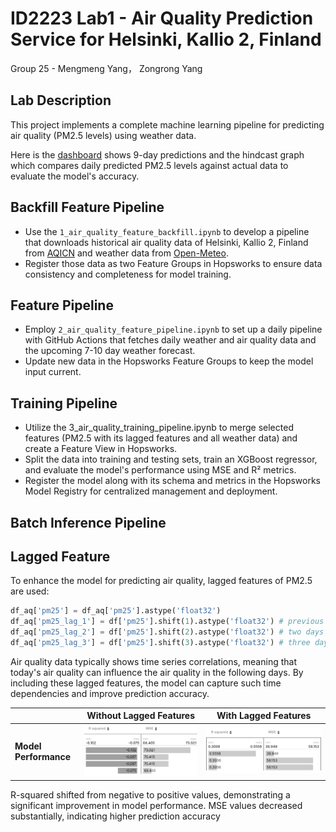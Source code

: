 # ID2223 Lab1 - Air Quality Prediction Service for Helsinki, Kallio 2, Finland 
Group 25 - Mengmeng Yang， Zongrong Yang

## Lab Description
This project implements a complete machine learning pipeline for predicting air quality (PM2.5 levels) using weather data.

Here is the [dashboard](https://lemongooo.github.io/mlfs-book/air-quality/) shows 9-day predictions and the hindcast graph which compares daily predicted PM2.5 levels against actual data to evaluate the model's accuracy.
## Backfill Feature Pipeline
   - Use the  `1_air_quality_feature_backfill.ipynb` to develop a pipeline that downloads historical air quality data of Helsinki, Kallio 2, Finland from [AQICN](https://aqicn.org) and weather data from [Open-Meteo](https://open-meteo.com).
   - Register those data as two Feature Groups in Hopsworks to ensure data consistency and completeness for model training.

## Feature Pipeline
   - Employ `2_air_quality_feature_pipeline.ipynb` to set up a daily pipeline with GitHub Actions that fetches daily weather and air quality data and the upcoming 7-10 day weather forecast. 
   - Update new data in the Hopsworks Feature Groups to keep the model input current.

## Training Pipeline
   - Utilize the 3_air_quality_training_pipeline.ipynb to merge selected features (PM2.5 with its lagged features and all weather data) and create a Feature View in Hopsworks.
   - Split the data into training and testing sets, train an XGBoost regressor, and evaluate the model's performance using MSE and R² metrics.
   - Register the model along with its schema and metrics in the Hopsworks Model Registry for centralized management and deployment.


## Batch Inference Pipeline






## Lagged Feature
To enhance the model for predicting air quality, lagged features of PM2.5 are used:
```python
df_aq['pm25'] = df_aq['pm25'].astype('float32')
df_aq['pm25_lag_1'] = df['pm25'].shift(1).astype('float32') # previous day
df_aq['pm25_lag_2'] = df['pm25'].shift(2).astype('float32') # two days ago
df_aq['pm25_lag_3'] = df['pm25'].shift(3).astype('float32') # three days ago
```

Air quality data typically shows time series correlations, meaning that today's air quality can influence the air quality in the following days. By including these lagged features, the model can capture such time dependencies and improve prediction accuracy.

| | Without Lagged Features | With Lagged Features |
|---|---|---|
| **Model Performance** | ![image](without_lagged.png)| ![image](with_lagged.png) |

R-squared shifted from negative to positive values, demonstrating a significant improvement in model performance.
MSE values decreased substantially, indicating higher prediction accuracy